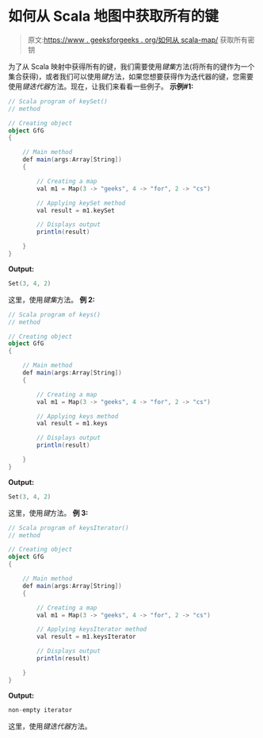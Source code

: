 # 如何从 Scala 地图中获取所有的键

> 原文:[https://www . geeksforgeeks . org/如何从 scala-map/](https://www.geeksforgeeks.org/how-to-get-all-the-keys-from-a-scala-map/) 获取所有密钥

为了从 Scala 映射中获得所有的键，我们需要使用*键集*方法(将所有的键作为一个集合获得)，或者我们可以使用*键*方法，如果您想要获得作为迭代器的键，您需要使用*键迭代器*方法。现在，让我们来看看一些例子。
**示例#1:**

```scala
// Scala program of keySet()
// method

// Creating object
object GfG
{ 

    // Main method
    def main(args:Array[String])
    {

        // Creating a map
        val m1 = Map(3 -> "geeks", 4 -> "for", 2 -> "cs")

        // Applying keySet method
        val result = m1.keySet

        // Displays output
        println(result)

    }
}
```

**Output:**

```scala
Set(3, 4, 2)

```

这里，使用*键集*方法。
**例 2:**

```scala
// Scala program of keys()
// method

// Creating object
object GfG
{ 

    // Main method
    def main(args:Array[String])
    {

        // Creating a map
        val m1 = Map(3 -> "geeks", 4 -> "for", 2 -> "cs")

        // Applying keys method
        val result = m1.keys

        // Displays output
        println(result)

    }
}
```

**Output:**

```scala
Set(3, 4, 2)

```

这里，使用*键*方法。
**例 3:**

```scala
// Scala program of keysIterator()
// method

// Creating object
object GfG
{ 

    // Main method
    def main(args:Array[String])
    {

        // Creating a map
        val m1 = Map(3 -> "geeks", 4 -> "for", 2 -> "cs")

        // Applying keysIterator method
        val result = m1.keysIterator

        // Displays output
        println(result)

    }
}
```

**Output:**

```scala
non-empty iterator

```

这里，使用*键迭代器*方法。